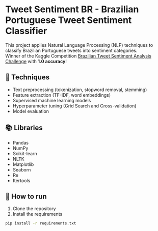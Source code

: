 # Tweet Sentiment BR - Brazilian Portuguese Tweet Sentiment Classifier

This project applies Natural Language Processing (NLP) techniques to classify Brazilian Portuguese tweets into sentiment categories.  
Winner of the Kaggle Competition [Brazilian Tweet Sentiment Analysis Challenge](https://www.kaggle.com/competitions/TweetSentimentBR) with **1.0 accuracy**!

## 🧠 Techniques
- Text preprocessing (tokenization, stopword removal, stemming)
- Feature extraction (TF-IDF, word embeddings)
- Supervised machine learning models
- Hyperparameter tuning (Grid Search and Cross-validation)
- Model evaluation

## 📚 Libraries
- Pandas
- NumPy
- Scikit-learn
- NLTK
- Matplotlib
- Seaborn
- Re
- Itertools

## 🚀 How to run
1. Clone the repository
2. Install the requirements
```bash
pip install -r requirements.txt
